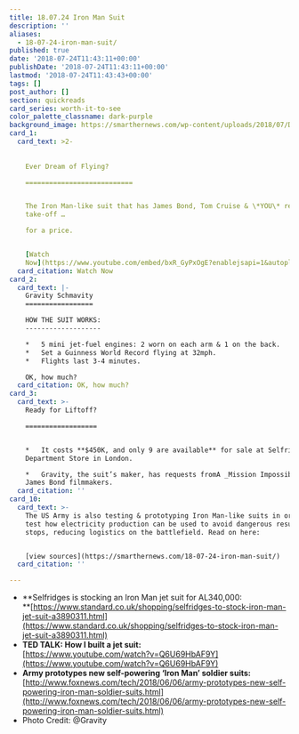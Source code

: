 ```yaml
---
title: 18.07.24 Iron Man Suit
description: ''
aliases:
  - 18-07-24-iron-man-suit/
published: true
date: '2018-07-24T11:43:11+00:00'
publishDate: '2018-07-24T11:43:11+00:00'
lastmod: '2018-07-24T11:43:43+00:00'
tags: []
post_author: []
section: quickreads
card_series: worth-it-to-see
color_palette_classname: dark-purple
background_image: https://smarthernews.com/wp-content/uploads/2018/07/Dix2i8YU0AUmHm_.jpg
card_1:
  card_text: >2-
      
      
    Ever Dream of Flying?

    ===========================


    The Iron Man-like suit that has James Bond, Tom Cruise & \*YOU\* ready for
    take-off …  

    for a price.


    [Watch
    Now](https://www.youtube.com/embed/bxR_GyPxOgE?enablejsapi=1&autoplay=1&rel=0)
  card_citation: Watch Now
card_2:
  card_text: |-
    Gravity Schmavity
    =================

    HOW THE SUIT WORKS:
    -------------------

    *   5 mini jet-fuel engines: 2 worn on each arm & 1 on the back.
    *   Set a Guinness World Record flying at 32mph.
    *   Flights last 3-4 minutes.

    OK, how much?
  card_citation: OK, how much?
card_3:
  card_text: >-
    Ready for Liftoff?

    ==================


    *   It costs **$450K, and only 9 are available** for sale at Selfridges
    Department Store in London.

    *   Gravity, the suit’s maker, has requests fromA _Mission Impossible_ &A
    James Bond filmmakers.
  card_citation: ''
card_10:
  card_text: >-
    The US Army is also testing & prototyping Iron Man-like suits in order to
    test how electricity production can be used to avoid dangerous resupply
    stops, reducing logistics on the battlefield. Read on here:


    [view sources](https://smarthernews.com/18-07-24-iron-man-suit/)
  card_citation: ''

---
```

*   **Selfridges is stocking an Iron Man jet suit for AL340,000:  
    **[https://www.standard.co.uk/shopping/selfridges-to-stock-iron-man-jet-suit-a3890311.html](https://www.standard.co.uk/shopping/selfridges-to-stock-iron-man-jet-suit-a3890311.html)
*   **TED TALK: How I built a jet suit:**  
    [https://www.youtube.com/watch?v=Q6U69HbAF9Y](https://www.youtube.com/watch?v=Q6U69HbAF9Y)
*   **Army prototypes new self-powering ‘Iron Man’ soldier suits:**  
    [http://www.foxnews.com/tech/2018/06/06/army-prototypes-new-self-powering-iron-man-soldier-suits.html](http://www.foxnews.com/tech/2018/06/06/army-prototypes-new-self-powering-iron-man-soldier-suits.html)
*   Photo Credit: @Gravity